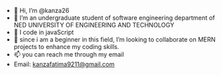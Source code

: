 - 👋 Hi, I’m @kanza26
- 👀 I’m an undergraduate student of software engineering department of NED UNIVERSITY OF ENGINEERING AND TECHNOLOGY
- 🌱 I code in javaScript
- 💞️ since i am a beginner in this field, I’m looking to collaborate on MERN  projects to enhance my coding skills.
- 📫 you can reach me through my email
- Email: kanzafatima9211@gmail.com

<!---
kanza26/kanza26 is a ✨ special ✨ repository because its `README.md` (this file) appears on your GitHub profile.
You can click the Preview link to take a look at your changes.
--->
